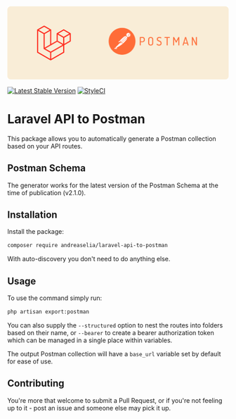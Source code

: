 ![Laravel API to Postman Header](/header.png)

[![Latest Stable Version](https://poser.pugx.org/andreaselia/laravel-api-to-postman/v)](//packagist.org/packages/andreaselia/laravel-api-to-postman)
[![StyleCI](https://github.styleci.io/repos/323709695/shield?branch=master)](https://github.styleci.io/repos/323709695?branch=master)

# Laravel API to Postman

This package allows you to automatically generate a Postman collection based on your API routes.

## Postman Schema

The generator works for the latest version of the Postman Schema at the time of publication (v2.1.0).

## Installation

Install the package:

```bash
composer require andreaselia/laravel-api-to-postman
```

With auto-discovery you don't need to do anything else.

## Usage

To use the command simply run:

```bash
php artisan export:postman
```

You can also supply the `--structured` option to nest the routes into folders based on their name, or `--bearer` to create a bearer authorization token which can be managed in a single place within variables.

The output Postman collection will have a `base_url` variable set by default for ease of use.

## Contributing

You're more that welcome to submit a Pull Request, or if you're not feeling up to it - post an issue and someone else may pick it up.
